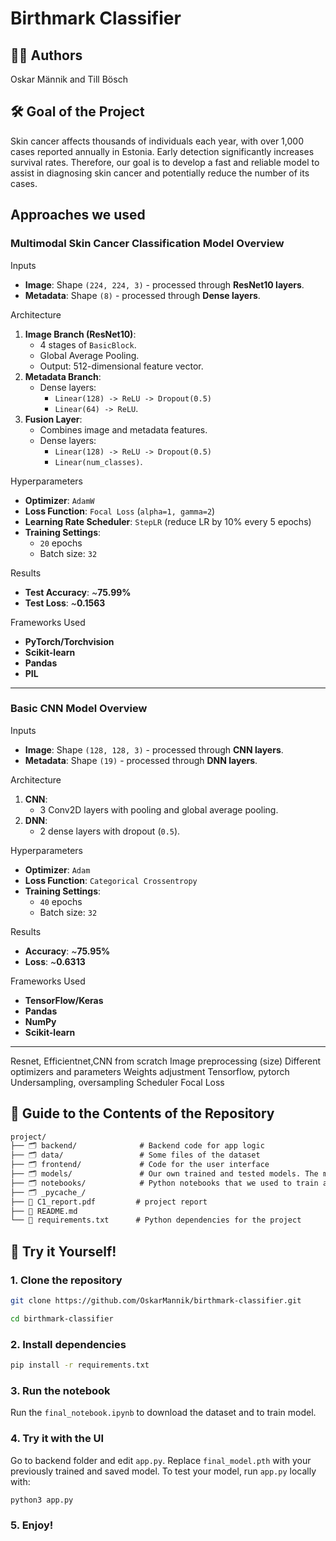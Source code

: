 # **Birthmark Classifier**

## 👩‍💻 **Authors**
Oskar Männik and Till Bösch

## 🛠️ **Goal of the Project**
Skin cancer affects thousands of individuals each year, with over 1,000 cases reported annually in Estonia. Early detection significantly increases survival rates. Therefore, our goal is to develop a fast and reliable model to assist in diagnosing skin cancer and potentially reduce the number of its cases.

## **Approaches we used**

### Multimodal Skin Cancer Classification Model Overview

Inputs
- **Image**: Shape `(224, 224, 3)` - processed through **ResNet10 layers**.
- **Metadata**: Shape `(8)` - processed through **Dense layers**.

Architecture
1. **Image Branch (ResNet10)**:
   - 4 stages of `BasicBlock`.
   - Global Average Pooling.
   - Output: 512-dimensional feature vector.
2. **Metadata Branch**:
   - Dense layers:
     - `Linear(128) -> ReLU -> Dropout(0.5)`
     - `Linear(64) -> ReLU`.
3. **Fusion Layer**:
   - Combines image and metadata features.
   - Dense layers:
     - `Linear(128) -> ReLU -> Dropout(0.5)`
     - `Linear(num_classes)`.

Hyperparameters
- **Optimizer**: `AdamW`
- **Loss Function**: `Focal Loss` (`alpha=1, gamma=2`)
- **Learning Rate Scheduler**: `StepLR` (reduce LR by 10% every 5 epochs)
- **Training Settings**: 
  - `20` epochs
  - Batch size: `32`

Results
- **Test Accuracy**: ~**75.99%**
- **Test Loss**: ~**0.1563**

Frameworks Used
- **PyTorch/Torchvision**
- **Scikit-learn**
- **Pandas**
- **PIL**

---

### Basic CNN Model Overview

Inputs
- **Image**: Shape `(128, 128, 3)` - processed through **CNN layers**.
- **Metadata**: Shape `(19)` - processed through **DNN layers**.

Architecture
1. **CNN**:
   - 3 Conv2D layers with pooling and global average pooling.
2. **DNN**:
   - 2 dense layers with dropout (`0.5`).

Hyperparameters
- **Optimizer**: `Adam`
- **Loss Function**: `Categorical Crossentropy`
- **Training Settings**: 
  - `40` epochs
  - Batch size: `32`

Results
- **Accuracy**: ~**75.95%**
- **Loss**: ~**0.6313**

Frameworks Used
- **TensorFlow/Keras**
- **Pandas**
- **NumPy**
- **Scikit-learn**

---
Resnet, Efficientnet,CNN from scratch
Image preprocessing (size)
Different optimizers and parameters
Weights adjustment
Tensorflow, pytorch
Undersampling, oversampling
Scheduler
Focal Loss



## 📂 **Guide to the Contents of the Repository**
```markdown
project/
├── 🗂️ backend/              # Backend code for app logic
├── 🗂️ data/                 # Some files of the dataset
├── 🗂️ frontend/             # Code for the user interface
├── 🗂️ models/               # Our own trained and tested models. The main one is final_model.pth
├── 🗂️ notebooks/            # Python notebooks that we used to train and test our models
├── 🗂️ _pycache_/            
├── 📄 C1_report.pdf         # project report
├── 📄 README.md             
└── 📄 requirements.txt      # Python dependencies for the project
```

## 🚀 **Try it Yourself!**

### 1. Clone the repository

```bash
git clone https://github.com/OskarMannik/birthmark-classifier.git
```
```bash
cd birthmark-classifier
```

### 2. Install dependencies
```bash
pip install -r requirements.txt
```
### 3. Run the notebook

Run the ```final_notebook.ipynb``` to download the dataset and to train model.

### 4. Try it with the UI

Go to backend folder and edit ```app.py```. Replace ```final_model.pth``` with your previously trained and saved model. To test your model, run ```app.py``` locally with: 
```bash 
python3 app.py
```

### 5. Enjoy!









